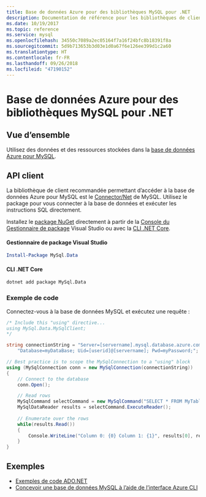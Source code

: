 ```yaml
---
title: Base de données Azure pour des bibliothèques MySQL pour .NET
description: Documentation de référence pour les bibliothèques de client .NET pour les bases de données Azure pour MySQL
ms.date: 10/19/2017
ms.topic: reference
ms.service: mysql
ms.openlocfilehash: 34550c7089a2ec05164f7a16f24bfc8b18391f8a
ms.sourcegitcommit: 5d9b713653b3d03e1d0a67f6e126ee399d1c2a60
ms.translationtype: HT
ms.contentlocale: fr-FR
ms.lasthandoff: 09/26/2018
ms.locfileid: "47190152"
---
```

# <a name="azure-database-for-mysql-libraries-for-net"></a>Base de données Azure pour des bibliothèques MySQL pour .NET

## <a name="overview"></a>Vue d’ensemble

Utilisez des données et des ressources stockées dans la [base de données Azure pour MySQL](/azure/mysql/overview).

## <a name="client-apis"></a>API client

La bibliothèque de client recommandée permettant d’accéder à la base de données Azure pour MySQL est le [Connector/Net](https://dev.mysql.com/doc/connector-net/en) de MySQL. Utilisez le package pour vous connecter à la base de données et exécuter les instructions SQL directement. 

Installez le [package NuGet](https://www.nuget.org/packages/MySql.Data) directement à partir de la [Console du Gestionnaire de package][PackageManager] Visual Studio ou avec la [CLI .NET Core][DotNetCLI].

#### <a name="visual-studio-package-manager"></a>Gestionnaire de package Visual Studio

```powershell
Install-Package MySql.Data
```

#### <a name="net-core-cli"></a>CLI .NET Core

```bash
dotnet add package MySql.Data
```

### <a name="code-example"></a>Exemple de code

Connectez-vous à la base de données MySQL et exécutez une requête :

```csharp
/* Include this "using" directive...
using MySql.Data.MySqlClient;
*/

string connectionString = "Server=[servername].mysql.database.azure.com; " +
    "Database=myDataBase; Uid=[userid]@[servername]; Pwd=myPassword;";

// Best practice is to scope the MySqlConnection to a "using" block
using (MySqlConnection conn = new MySqlConnection(connectionString))
{
    // Connect to the database
    conn.Open();

    // Read rows
    MySqlCommand selectCommand = new MySqlCommand("SELECT * FROM MyTable", conn);
    MySqlDataReader results = selectCommand.ExecuteReader();
    
    // Enumerate over the rows
    while(results.Read())
    {
        Console.WriteLine("Column 0: {0} Column 1: {1}", results[0], results[1]);
    }
}
```

## <a name="samples"></a>Exemples

- [Exemples de code ADO.NET](/dotnet/framework/data/adonet/ado-net-code-examples)
- [Concevoir une base de données MySQL à l’aide de l’interface Azure CLI](https://docs.microsoft.com/azure/mysql/tutorial-design-database-using-cli) 

[PackageManager]: https://docs.microsoft.com/nuget/tools/package-manager-console
[DotNetCLI]: https://docs.microsoft.com/dotnet/core/tools/dotnet-add-package
